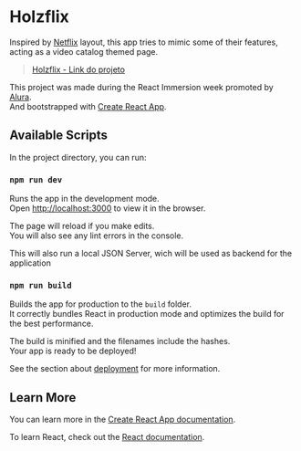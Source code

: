 # Holzflix

Inspired by [Netflix](https://www.netflix.com/) layout, this app tries to mimic some of their features, acting as a video catalog themed page.

> [Holzflix - Link do projeto](https://holzflix.vercel.app/)

This project was made during the React Immersion week promoted by [Alura](https://www.alura.com.br/).<br>
And bootstrapped with [Create React App](https://github.com/facebook/create-react-app).

## Available Scripts

In the project directory, you can run:

### `npm run dev`

Runs the app in the development mode.<br />
Open [http://localhost:3000](http://localhost:3000) to view it in the browser.

The page will reload if you make edits.<br />
You will also see any lint errors in the console.

This will also run a local JSON Server, wich will be used as backend for the application


### `npm run build`

Builds the app for production to the `build` folder.<br />
It correctly bundles React in production mode and optimizes the build for the best performance.

The build is minified and the filenames include the hashes.<br />
Your app is ready to be deployed!

See the section about [deployment](https://facebook.github.io/create-react-app/docs/deployment) for more information.

## Learn More

You can learn more in the [Create React App documentation](https://facebook.github.io/create-react-app/docs/getting-started).

To learn React, check out the [React documentation](https://reactjs.org/).
